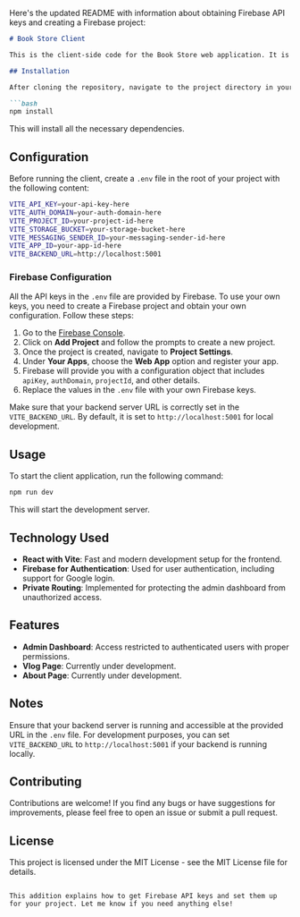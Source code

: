 Here's the updated README with information about obtaining Firebase API keys and creating a Firebase project:

```markdown
# Book Store Client

This is the client-side code for the Book Store web application. It is built using React with Vite and provides the frontend functionality for interacting with the backend and Firebase for authentication.

## Installation

After cloning the repository, navigate to the project directory in your terminal and run:

```bash
npm install
```

This will install all the necessary dependencies.

## Configuration

Before running the client, create a `.env` file in the root of your project with the following content:

```bash
VITE_API_KEY=your-api-key-here
VITE_AUTH_DOMAIN=your-auth-domain-here
VITE_PROJECT_ID=your-project-id-here
VITE_STORAGE_BUCKET=your-storage-bucket-here
VITE_MESSAGING_SENDER_ID=your-messaging-sender-id-here
VITE_APP_ID=your-app-id-here
VITE_BACKEND_URL=http://localhost:5001
```

### Firebase Configuration

All the API keys in the `.env` file are provided by Firebase. To use your own keys, you need to create a Firebase project and obtain your own configuration. Follow these steps:

1. Go to the [Firebase Console](https://console.firebase.google.com/).
2. Click on **Add Project** and follow the prompts to create a new project.
3. Once the project is created, navigate to **Project Settings**.
4. Under **Your Apps**, choose the **Web App** option and register your app.
5. Firebase will provide you with a configuration object that includes `apiKey`, `authDomain`, `projectId`, and other details.
6. Replace the values in the `.env` file with your own Firebase keys.

Make sure that your backend server URL is correctly set in the `VITE_BACKEND_URL`. By default, it is set to `http://localhost:5001` for local development.

## Usage

To start the client application, run the following command:

```bash
npm run dev
```

This will start the development server.

## Technology Used

- **React with Vite**: Fast and modern development setup for the frontend.
- **Firebase for Authentication**: Used for user authentication, including support for Google login.
- **Private Routing**: Implemented for protecting the admin dashboard from unauthorized access.

## Features

- **Admin Dashboard**: Access restricted to authenticated users with proper permissions.
- **Vlog Page**: Currently under development.
- **About Page**: Currently under development.

## Notes

Ensure that your backend server is running and accessible at the provided URL in the `.env` file. For development purposes, you can set `VITE_BACKEND_URL` to `http://localhost:5001` if your backend is running locally.

## Contributing

Contributions are welcome! If you find any bugs or have suggestions for improvements, please feel free to open an issue or submit a pull request.

## License

This project is licensed under the MIT License - see the MIT License file for details.
```

This addition explains how to get Firebase API keys and set them up for your project. Let me know if you need anything else!